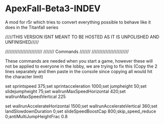 # ApexFall-Beta3-INDEV

A mod for r5r which tries to convert everything possible to behave like it does in the Titanfall series

/////THIS VERSION ISNT MEANT TO BE HOSTED AS IT IS UNPOLISHED AND UNFINISHED/////

////////////////////////
/////// Commands ///////
////////////////////////

These commands are needed when you start a game, however these will not be applied to everyone in the lobby, we are trying to fix this (Copy the 2 lines separately and then paste in the console since copying all would hit the character limit)

set sprintspeed 375;set sprintacceleration 1000;set jumpheight 50;set slidejumpheight 75;set wallrunMaxSpeedHorizontal 420;set wallrunMaxSpeedVertical 225

set wallrunAccelerateHorizontal 1500;set wallrunAccelerateVertical 360;set landSlowdownDuration 0;set slideSpeedBoostCap 800;skip_speed_reduce 0;antiMultiJumpHeightFrac 0.8 
